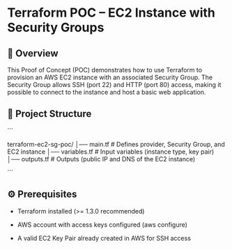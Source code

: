 # Terraform POC – EC2 Instance with Security Groups

## 📌 Overview

This Proof of Concept (POC) demonstrates how to use Terraform to provision an AWS EC2 instance with an associated Security Group.
The Security Group allows SSH (port 22) and HTTP (port 80) access, making it possible to connect to the instance and host a basic web application.


## 📂 Project Structure

´´´

terraform-ec2-sg-poc/
│── main.tf        # Defines provider, Security Group, and EC2 instance
│── variables.tf   # Input variables (instance type, key pair)
│── outputs.tf     # Outputs (public IP and DNS of the EC2 instance)

´´´

## ⚙️ Prerequisites

- Terraform installed (>= 1.3.0 recommended)

- AWS account with access keys configured (aws configure)

- A valid EC2 Key Pair already created in AWS for SSH access
